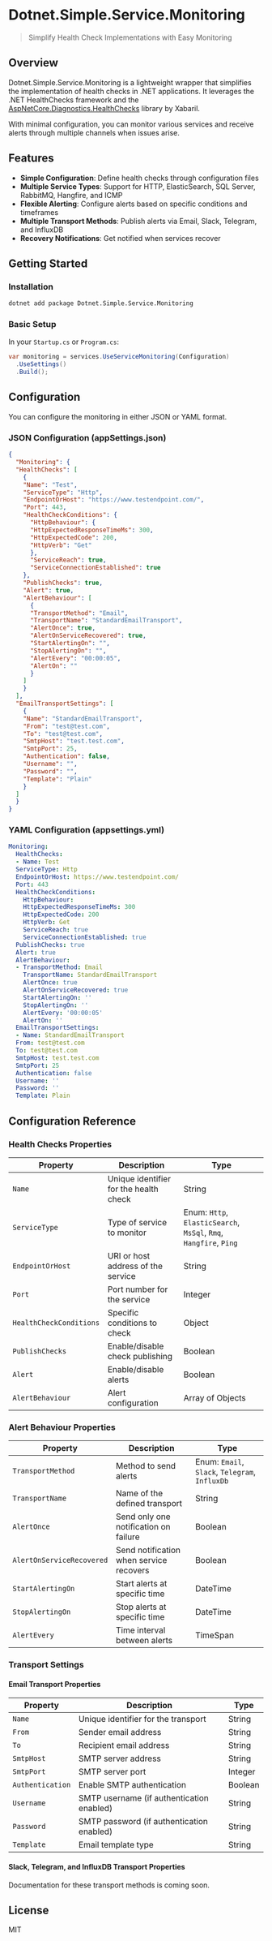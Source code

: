 # Dotnet.Simple.Service.Monitoring

> Simplify Health Check Implementations with Easy Monitoring

## Overview

Dotnet.Simple.Service.Monitoring is a lightweight wrapper that simplifies the implementation of health checks in .NET applications. It leverages the .NET HealthChecks framework and the [AspNetCore.Diagnostics.HealthChecks](https://github.com/xabaril/AspNetCore.Diagnostics.HealthChecks) library by Xabaril.

With minimal configuration, you can monitor various services and receive alerts through multiple channels when issues arise.

## Features

- **Simple Configuration**: Define health checks through configuration files
- **Multiple Service Types**: Support for HTTP, ElasticSearch, SQL Server, RabbitMQ, Hangfire, and ICMP
- **Flexible Alerting**: Configure alerts based on specific conditions and timeframes
- **Multiple Transport Methods**: Publish alerts via Email, Slack, Telegram, and InfluxDB
- **Recovery Notifications**: Get notified when services recover

## Getting Started

### Installation

```bash
dotnet add package Dotnet.Simple.Service.Monitoring
```

### Basic Setup

In your `Startup.cs` or `Program.cs`:

```csharp
var monitoring = services.UseServiceMonitoring(Configuration)
  .UseSettings()
  .Build();
```

## Configuration

You can configure the monitoring in either JSON or YAML format.

### JSON Configuration (appSettings.json)

```json
{
  "Monitoring": {
  "HealthChecks": [
    {
    "Name": "Test",
    "ServiceType": "Http",
    "EndpointOrHost": "https://www.testendpoint.com/",
    "Port": 443,
    "HealthCheckConditions": {
      "HttpBehaviour": {
      "HttpExpectedResponseTimeMs": 300,
      "HttpExpectedCode": 200,
      "HttpVerb": "Get"
      },
      "ServiceReach": true,
      "ServiceConnectionEstablished": true
    },
    "PublishChecks": true,
    "Alert": true,
    "AlertBehaviour": [
      {
      "TransportMethod": "Email",
      "TransportName": "StandardEmailTransport",
      "AlertOnce": true,
      "AlertOnServiceRecovered": true,
      "StartAlertingOn": "",
      "StopAlertingOn": "",
      "AlertEvery": "00:00:05",
      "AlertOn": ""
      }
    ]
    }
  ],
  "EmailTransportSettings": [
    {
    "Name": "StandardEmailTransport",
    "From": "test@test.com",
    "To": "test@test.com",
    "SmtpHost": "test.test.com",
    "SmtpPort": 25,
    "Authentication": false,
    "Username": "",
    "Password": "",
    "Template": "Plain"
    }
  ]
  }
}
```

### YAML Configuration (appsettings.yml)

```yaml
Monitoring:
  HealthChecks:
  - Name: Test
  ServiceType: Http
  EndpointOrHost: https://www.testendpoint.com/
  Port: 443
  HealthCheckConditions:
    HttpBehaviour:
    HttpExpectedResponseTimeMs: 300
    HttpExpectedCode: 200
    HttpVerb: Get
    ServiceReach: true
    ServiceConnectionEstablished: true
  PublishChecks: true
  Alert: true
  AlertBehaviour:
  - TransportMethod: Email
    TransportName: StandardEmailTransport
    AlertOnce: true
    AlertOnServiceRecovered: true
    StartAlertingOn: ''
    StopAlertingOn: ''
    AlertEvery: '00:00:05'
    AlertOn: ''
  EmailTransportSettings:
  - Name: StandardEmailTransport
  From: test@test.com
  To: test@test.com
  SmtpHost: test.test.com
  SmtpPort: 25
  Authentication: false
  Username: ''
  Password: ''
  Template: Plain    
```

## Configuration Reference

### Health Checks Properties

| Property | Description | Type |
|----------|-------------|------|
| `Name` | Unique identifier for the health check | String |
| `ServiceType` | Type of service to monitor | Enum: `Http`, `ElasticSearch`, `MsSql`, `Rmq`, `Hangfire`, `Ping` |
| `EndpointOrHost` | URI or host address of the service | String |
| `Port` | Port number for the service | Integer |
| `HealthCheckConditions` | Specific conditions to check | Object |
| `PublishChecks` | Enable/disable check publishing | Boolean |
| `Alert` | Enable/disable alerts | Boolean |
| `AlertBehaviour` | Alert configuration | Array of Objects |

### Alert Behaviour Properties

| Property | Description | Type |
|----------|-------------|------|
| `TransportMethod` | Method to send alerts | Enum: `Email`, `Slack`, `Telegram`, `InfluxDb` |
| `TransportName` | Name of the defined transport | String |
| `AlertOnce` | Send only one notification on failure | Boolean |
| `AlertOnServiceRecovered` | Send notification when service recovers | Boolean |
| `StartAlertingOn` | Start alerts at specific time | DateTime |
| `StopAlertingOn` | Stop alerts at specific time | DateTime |
| `AlertEvery` | Time interval between alerts | TimeSpan |

### Transport Settings

#### Email Transport Properties

| Property | Description | Type |
|----------|-------------|------|
| `Name` | Unique identifier for the transport | String |
| `From` | Sender email address | String |
| `To` | Recipient email address | String |
| `SmtpHost` | SMTP server address | String |
| `SmtpPort` | SMTP server port | Integer |
| `Authentication` | Enable SMTP authentication | Boolean |
| `Username` | SMTP username (if authentication enabled) | String |
| `Password` | SMTP password (if authentication enabled) | String |
| `Template` | Email template type | String |

#### Slack, Telegram, and InfluxDB Transport Properties

Documentation for these transport methods is coming soon.

## License

MIT
